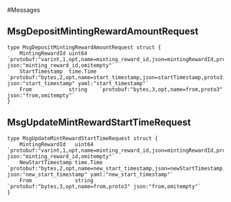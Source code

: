 #Messages

## MsgDepositMintingRewardAmountRequest
    type MsgDepositMintingRewardAmountRequest struct {
	    MintingRewardId uint64    `protobuf:"varint,1,opt,name=minting_reward_id,json=mintingRewardId,proto3" json:"minting_reward_id,omitempty"`
	    StartTimestamp  time.Time `protobuf:"bytes,2,opt,name=start_timestamp,json=startTimestamp,proto3,stdtime" json:"start_timestamp" yaml:"start_timestamp"`
	    From            string    `protobuf:"bytes,3,opt,name=from,proto3" json:"from,omitempty"`
    }

## MsgUpdateMintRewardStartTimeRequest

    type MsgUpdateMintRewardStartTimeRequest struct {
	    MintingRewardId   uint64    `protobuf:"varint,1,opt,name=minting_reward_id,json=mintingRewardId,proto3" json:"minting_reward_id,omitempty"`
	    NewStartTimestamp time.Time `protobuf:"bytes,2,opt,name=new_start_timestamp,json=newStartTimestamp,proto3,stdtime" json:"new_start_timestamp" yaml:"new_start_timestamp"`
	    From              string    `protobuf:"bytes,3,opt,name=from,proto3" json:"from,omitempty"`
    }